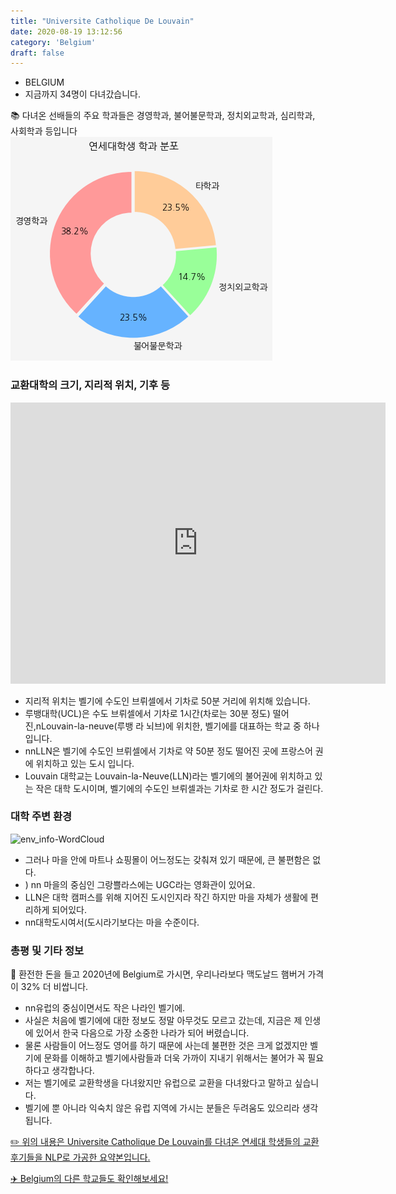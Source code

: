 ```yaml
---
title: "Universite Catholique De Louvain"
date: 2020-08-19 13:12:56
category: 'Belgium'
draft: false
---
```



* BELGIUM
* 지금까지 34명이 다녀갔습니다. 


📚 다녀온 선배들의 주요 학과들은 경영학과, 불어불문학과, 정치외교학과, 심리학과, 사회학과 등입니다
![department-info](../plots/BE000001.png)
### 교환대학의 크기, 지리적 위치, 기후 등
<iframe
width="600"
height="450"
frameborder="0" style="border:0"
src="https://www.google.com/maps/embed/v1/place?key=AIzaSyC9e1AME-pVmWC4hBpFdu5S4dKzyepa3HQ&q=Universite+Catholique+De+Louvain&center=50.6696875,4.615590900000001&zoom=14" allowfullscreen>
</iframe>

* 지리적 위치는 벨기에 수도인 브뤼셀에서 기차로 50분 거리에 위치해 있습니다.
* 루뱅대학(UCL)은 수도 브뤼셀에서 기차로 1시간(차로는 30분 정도) 떨어진,nLouvain-la-neuve(루뱅 라 뇌브)에 위치한, 벨기에를 대표하는 학교 중 하나입니다.
* nnLLN은 벨기에 수도인 브뤼셀에서 기차로 약 50분 정도 떨어진 곳에 프랑스어 권에 위치하고 있는 도시 입니다.
* Louvain 대학교는 Louvain-la-Neuve(LLN)라는 벨기에의 불어권에 위치하고 있는 작은 대학 도시이며, 벨기에의 수도인 브뤼셀과는 기차로 한 시간 정도가 걸린다.


### 대학 주변 환경

![env_info-WordCloud](../univ_wordclouds_okt/env_info/BE000001_env_info_okt.png)

* 그러나 마을 안에 마트나 쇼핑몰이 어느정도는 갖춰져 있기 때문에, 큰 불편함은 없다.
* ) nn 마을의 중심인 그랑쁠라스에는 UGC라는 영화관이 있어요.
* LLN은 대학 캠퍼스를 위해 지어진 도시인지라 작긴 하지만 마을 자체가 생활에 편리하게 되어있다.
* nn대학도시여서(도시라기보다는 마을 수준이다.


### 총평 및 기타 정보 

🍔 환전한 돈을 들고 2020년에 Belgium로 가시면, 우리나라보다 맥도날드 햄버거 가격이 32% 더 비쌉니다.
* nn유럽의 중심이면서도 작은 나라인 벨기에.
* 사실은 처음에 벨기에에 대한 정보도 정말 아무것도 모르고 갔는데, 지금은 제 인생에 있어서 한국 다음으로 가장 소중한 나라가 되어 버렸습니다.
* 물론 사람들이 어느정도 영어를 하기 때문에 사는데 불편한 것은 크게 없겠지만 벨기에 문화를 이해하고 벨기에사람들과 더욱 가까이 지내기 위해서는 불어가 꼭 필요하다고 생각합나다.
* 저는 벨기에로 교환학생을 다녀왔지만 유럽으로 교환을 다녀왔다고 말하고 싶습니다.
* 벨기에 뿐 아니라 익숙치 않은 유럽 지역에 가시는 분들은 두려움도 있으리라 생각됩니다.


[✏️ 위의 내용은 Universite Catholique De Louvain를 다녀온 연세대 학생들의 교환 후기들을 NLP로 가공한 요약본입니다.](http://oia.yonsei.ac.kr/partner/expReport.asp?ucode=BE000001&bgbn=A)

[✈️ Belgium의 다른 학교들도 확인해보세요!](https://yonsei-exchange.netlify.app/?category=Belgium)
